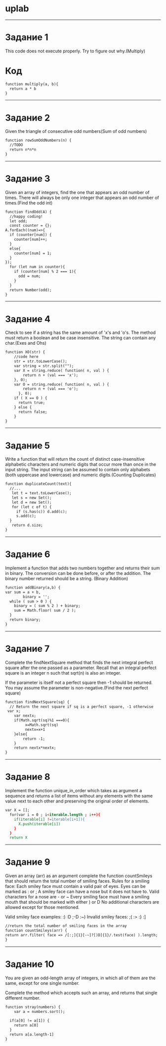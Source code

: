 # uplab

____
# Задание 1
This code does not execute properly. Try to figure out why.(Multiply)
# Код
```html
function multiply(a, b){
  return a * b
}
```
____
# Задание 2
Given the triangle of consecutive odd numbers(Sum of odd numbers)
```html
function rowSumOddNumbers(n) {
  //TODO 
  return n*n*n
}
```
____
# Задание 3
Given an array of integers, find the one that appears an odd number of times.
There will always be only one integer that appears an odd number of times.(Find the odd int)
```html
function findOdd(A) {
  //happy coding!
  let odd;
  const counter = {};
A.forEach((num)=>{
  if (counter[num]) {
    counter[num]++;
  }
  else{
    counter[num] = 1;
  }
});
  for (let num in counter){
    if (counter[num] % 2 === 1){
      odd = num;
    }
  }
  return Number(odd);
}
```
____
# Задание 4
Check to see if a string has the same amount of 'x's and 'o's. The method must return a boolean and be case insensitive. The string can contain any char.(Exes and Ohs)
```html
function XO(str) {
    //code here
    str = str.toLowerCase();
    var string = str.split("");
    var X = string.reduce( function( n, val ) {
        return n + (val === 'x');
    }, 0);
    var O = string.reduce( function( n, val ) {
        return n + (val === 'o');
      }, 0);
    if ( X == O ) {
      return true;
    } else {
      return false;
    }
}
```
____
# Задание 5
Write a function that will return the count of distinct case-insensitive alphabetic characters and numeric digits that occur more than once in the input string. The input string can be assumed to contain only alphabets (both uppercase and lowercase) and numeric digits.(Counting Duplicates)
```html
function duplicateCount(text){
  //...
   let t = text.toLowerCase();
   let s = new Set();
   let d = new Set();
   for (let c of t) {
     if (s.has(c)) d.add(c);
     s.add(c);
  }
   return d.size;
}
```
____
# Задание 6
Implement a function that adds two numbers together and returns their sum in binary. The conversion can be done before, or after the addition.
The binary number returned should be a string. (Binary Addition)
```html
function addBinary(a,b) {
var sum = a + b,
  		binary = '';
  while ( sum > 0 ) {
    binary = ( sum % 2 ) + binary;
    sum = Math.floor( sum / 2 );
  }
  return binary;
}
```
____
# Задание 7
Complete the findNextSquare method that finds the next integral perfect square after the one passed as a parameter. Recall that an integral perfect square is an integer n such that sqrt(n) is also an integer.

If the parameter is itself not a perfect square then -1 should be returned. You may assume the parameter is non-negative.(Find the next perfect square)
```html
function findNextSquare(sq) {
  // Return the next square if sq is a perfect square, -1 otherwise
 var x;
    var nextx;
    if(Math.sqrt(sq)%1 ===0){
         x=Math.sqrt(sq)
         nextx=x+1
    }else{
        return -1;
    }
    return nextx*nextx;
}
```
____
# Задание 8
Implement the function unique_in_order which takes as argument a sequence and returns a list of items without any elements with the same value next to each other and preserving the original order of elements.
```html
var X = [];
  for(var i = 0 ; i<iterable.length ; i++){
    if(iterable[i] !=iterable[i+1]){
      X.push(iterable[i])
    }
  }
  return X
```
____
# Задание 9
Given an array (arr) as an argument complete the function countSmileys that should return the total number of smiling faces.
Rules for a smiling face:
Each smiley face must contain a valid pair of eyes. Eyes can be marked as : or ;
A smiley face can have a nose but it does not have to. Valid characters for a nose are - or ~
Every smiling face must have a smiling mouth that should be marked with either ) or D
No additional characters are allowed except for those mentioned.

Valid smiley face examples: :) :D ;-D :~)
Invalid smiley faces: ;( :> :} :]
```html
//return the total number of smiling faces in the array
function countSmileys(arr) {
return arr.filter( face => /[:;]{1}[-~]?[)D]{1}/.test(face) ).length;
}
```
____
# Задание 10
You are given an odd-length array of integers, in which all of them are the same, except for one single number.

Complete the method which accepts such an array, and returns that single different number.
```html
function stray(numbers) {
    var a = numbers.sort();
  
  if(a[0] != a[1]) {
    return a[0]
  } 
  return a[a.length-1]
}
```
